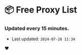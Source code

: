 # :package: Free Proxy List
### Updated every 15 minutes.

- Last updated: `2024-07-28 11:34`

:heart:

